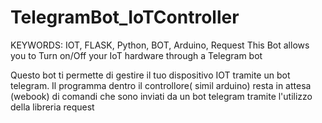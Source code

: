 # TelegramBot_IoTController
KEYWORDS: IOT, FLASK, Python, BOT, Arduino, Request
This Bot allows you to Turn on/Off your IoT hardware through a Telegram bot

Questo bot ti permette di gestire il tuo dispositivo IOT tramite un bot telegram. Il programma dentro il controllore( simil arduino) resta in attesa (webook) di comandi che sono inviati da un bot telegram tramite l'utilizzo della libreria request
